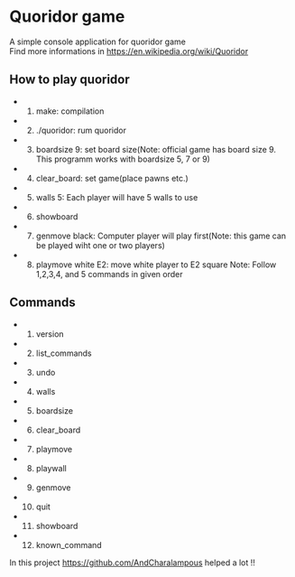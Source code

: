 # Quoridor game 
A simple console application for quoridor game<br />
Find more informations in https://en.wikipedia.org/wiki/Quoridor

## How to play quoridor 
* 1. make: compilation
* 2. ./quoridor: rum quoridor
* 3. boardsize 9: set board size(Note: official game has board size 9. This programm works with boardsize 5, 7 or 9)
* 4. clear_board: set game(place pawns etc.) 
* 5. walls 5: Each player will have 5 walls to use
* 6. showboard
* 7. genmove black: Computer player will play first(Note: this game can be played wiht one or two players)  
* 8. playmove white E2: move white player to E2 square
Note: Follow 1,2,3,4, and 5 commands in given order 

## Commands
* 1. version
* 2. list_commands 
* 3. undo
* 4. walls
* 5. boardsize
* 6. clear_board
* 7. playmove
* 8. playwall
* 9. genmove
* 10. quit
* 11. showboard
* 12. known_command

In this project https://github.com/AndCharalampous helped a lot !!
